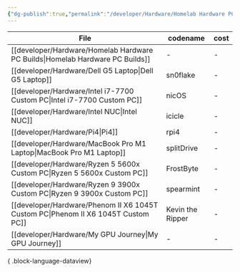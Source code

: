 ```yaml
---
{"dg-publish":true,"permalink":"/developer/Hardware/Homelab Hardware PC Builds/","tags":["hardware","pc","mac","windows","linux","intel","amd"],"created":"2024-02-29T22:19:55.873-06:00","updated":"2024-03-01T00:19:52.000-06:00"}
---
```



| File                                                                                 | codename         | cost |
| ------------------------------------------------------------------------------------ | ---------------- | ---- |
| [[developer/Hardware/Homelab Hardware PC Builds\|Homelab Hardware PC Builds]]     | \-               | \-   |
| [[developer/Hardware/Dell G5 Laptop\|Dell G5 Laptop]]                             | sn0flake         | \-   |
| [[developer/Hardware/Intel i7-7700 Custom PC\|Intel i7-7700 Custom PC]]           | nicOS            | \-   |
| [[developer/Hardware/Intel NUC\|Intel NUC]]                                       | icicle           | \-   |
| [[developer/Hardware/Pi4\|Pi4]]                                                   | rpi4             | \-   |
| [[developer/Hardware/MacBook Pro M1 Laptop\|MacBook Pro M1 Laptop]]               | splitDrive       | \-   |
| [[developer/Hardware/Ryzen 5 5600x Custom PC\|Ryzen 5 5600x Custom PC]]           | FrostByte        | \-   |
| [[developer/Hardware/Ryzen 9 3900x Custom PC\|Ryzen 9 3900x Custom PC]]           | spearmint        | \-   |
| [[developer/Hardware/Phenom II X6 1045T Custom PC\|Phenom II X6 1045T Custom PC]] | Kevin the Ripper | \-   |
| [[developer/Hardware/My GPU Journey\|My GPU Journey]]                             | \-               | \-   |

{ .block-language-dataview}